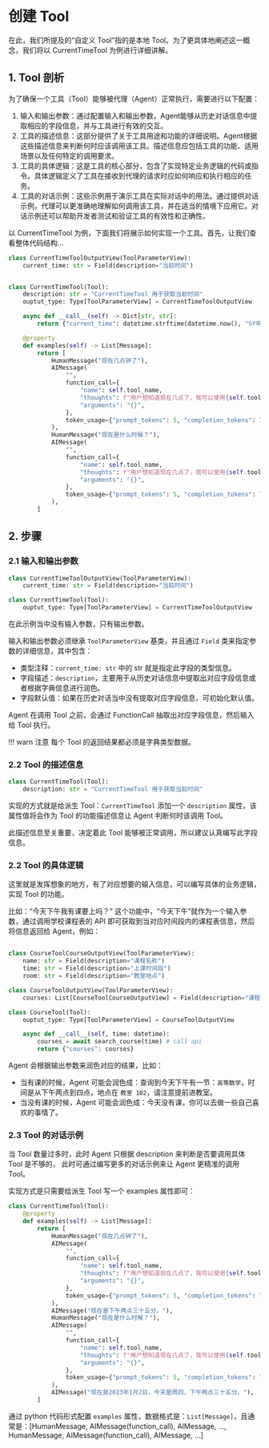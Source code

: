 
# 创建 Tool

在此，我们所提及的“自定义 Tool”指的是本地 Tool。为了更具体地阐述这一概念，我们将以 CurrentTimeTool 为例进行详细讲解。

## 1. Tool 剖析

为了确保一个工具（Tool）能够被代理（Agent）正常执行，需要进行以下配置：

1. 输入和输出参数：通过配置输入和输出参数，Agent能够从历史对话信息中提取相应的字段信息，并与工具进行有效的交互。
2. 工具的描述信息：这部分提供了关于工具用途和功能的详细说明。Agent根据这些描述信息来判断何时应该调用该工具。描述信息应包括工具的功能、适用场景以及任何特定的调用要求。
3. 工具的具体逻辑：这是工具的核心部分，包含了实现特定业务逻辑的代码或指令。具体逻辑定义了工具在接收到代理的请求时应如何响应和执行相应的任务。
4. 工具的对话示例：这些示例用于演示工具在实际对话中的用法。通过提供对话示例，代理可以更准确地理解如何调用该工具，并在适当的情境下应用它。对话示例还可以帮助开发者测试和验证工具的有效性和正确性。

以 CurrentTimeTool 为例，下面我们将展示如何实现一个工具。首先，让我们查看整体代码结构...

```python
class CurrentTimeToolOutputView(ToolParameterView):
    current_time: str = Field(description="当前时间")


class CurrentTimeTool(Tool):
    description: str = "CurrentTimeTool 用于获取当前时间"
    ouptut_type: Type[ToolParameterView] = CurrentTimeToolOutputView

    async def __call__(self) -> Dict[str, str]:
        return {"current_time": datetime.strftime(datetime.now(), "%Y年%m月%d号 %点:%分:%秒")}

    @property
    def examples(self) -> List[Message]:
        return [
            HumanMessage("现在几点钟了"),
            AIMessage(
                "",
                function_call={
                    "name": self.tool_name,
                    "thoughts": f"用户想知道现在几点了，我可以使用{self.tool_name}来获取当前时间，并从其中获得当前小时时间。",
                    "arguments": "{}",
                },
                token_usage={"prompt_tokens": 5, "completion_tokens": 7},  # For test only
            ),
            HumanMessage("现在是什么时候？"),
            AIMessage(
                "",
                function_call={
                    "name": self.tool_name,
                    "thoughts": f"用户想知道现在几点了，我可以使用{self.tool_name}来获取当前时间",
                    "arguments": "{}",
                },
                token_usage={"prompt_tokens": 5, "completion_tokens": 7},  # For test only
            ),
        ]
```

## 2. 步骤

### 2.1 输入和输出参数

```python
class CurrentTimeToolOutputView(ToolParameterView):
    current_time: str = Field(description="当前时间")

class CurrentTimeTool(Tool):
    ouptut_type: Type[ToolParameterView] = CurrentTimeToolOutputView
```

在此示例当中没有输入参数，只有输出参数。

输入和输出参数必须继承 `ToolParameterView` 基类，并且通过 `Field` 类来指定参数的详细信息，其中包含：

* 类型注释：`current_time: str` 中的 str 就是指定此字段的类型信息。
* 字段描述：`description`，主要用于从历史对话信息中提取出对应字段信息或者根据字典信息进行润色。
* 字段默认值：如果在历史对话当中没有提取对应字段信息，可初始化默认值。

Agent 在调用 Tool 之前，会通过 FunctionCall 抽取出对应字段信息，然后输入给 Tool 执行。

!!! warn 注意
    每个 Tool 的返回结果都必须是字典类型数据。

### 2.2 Tool 的描述信息

```python
class CurrentTimeTool(Tool):
    description: str = "CurrentTimeTool 用于获取当前时间"
```

实现的方式就是给派生 Tool：`CurrentTimeTool` 添加一个 `description` 属性，该属性值将会作为 Tool 的功能描述信息让 Agent 判断何时该调用 Tool。

此描述信息至关重要，决定着此 Tool 能够被正常调用，所以建议认真编写此字段信息。

### 2.2 Tool 的具体逻辑

这里就是发挥想象的地方，有了对应想要的输入信息，可以编写具体的业务逻辑，实现 Tool 的功能。

比如：“今天下午我有课要上吗？” 这个功能中，“今天下午”就作为一个输入参数，通过调用学校课程表的 API 即可获取到当对应时间段内的课程表信息，然后将信息返回给 Agent，例如：

```python

class CourseToolCourseOutputView(ToolParameterView):
    name: str = Field(description="课程名称")
    time: str = Field(description="上课时间段")
    room: str = Field(description="教室地点")

class CourseToolOutputView(ToolParameterView):
    courses: List[CourseToolCourseOutputView] = Field(description="课程信息")

class CourseTool(Tool):
    ouptut_type: Type[ToolParameterView] = CourseToolOutputView

    async def __call__(self, time: datetime):
        courses = await search_course(time) # call api
        return {"courses": courses}
```

Agent 会根据输出参数来润色对应的结果，比如：
* 当有课的时候，Agent 可能会润色成：查询到今天下午有一节：`高等数学`，时间是从下午两点到四点，地点在 `教室 102`，请注意提前进教室。
* 当没有课的时候，Agent 可能会润色成：今天没有课，你可以去做一些自己喜欢的事情了。

### 2.3 Tool 的对话示例

当 Tool 数量过多时，此时 Agent 只根据 description 来判断是否要调用具体 Tool 是不够的， 此时可通过编写更多的对话示例来让 Agent 更精准的调用 Tool。

实现方式是只需要给派生 Tool 写一个 examples 属性即可：

```python
class CurrentTimeTool(Tool):
    @property
    def examples(self) -> List[Message]:
        return [
            HumanMessage("现在几点钟了"),
            AIMessage(
                "",
                function_call={
                    "name": self.tool_name,
                    "thoughts": f"用户想知道现在几点了，我可以使用{self.tool_name}来获取当前时间，并从其中获得当前小时时间。",
                    "arguments": "{}",
                },
                token_usage={"prompt_tokens": 5, "completion_tokens": 7},
            ),
            AIMessage("现在是下午两点三十五分。"),
            HumanMessage("现在是什么时候？"),
            AIMessage(
                "",
                function_call={
                    "name": self.tool_name,
                    "thoughts": f"用户想知道现在几点了，我可以使用{self.tool_name}来获取当前时间",
                    "arguments": "{}",
                },
                token_usage={"prompt_tokens": 5, "completion_tokens": 7},
            ),
            AIMessage("现在是2023年1月2日，今天是周四，下午两点三十五分。"),
        ]
```

通过 python 代码形式配置 `examples` 属性，数据格式是：`List[Message]`，且通常是：[HumanMessage, AIMessage(function_call), AIMessage, ..., HumanMessage, AIMessage(function_call), AIMessage, ...]
